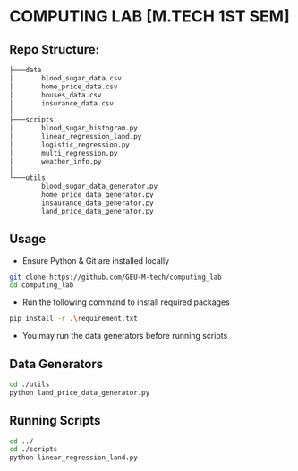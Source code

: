 # COMPUTING LAB [M.TECH 1ST SEM]

## Repo Structure:

```bash
├───data
│       blood_sugar_data.csv
│       home_price_data.csv
│       houses_data.csv
│       insurance_data.csv
│       
├───scripts
│       blood_sugar_histogram.py
│       linear_regression_land.py
│       logistic_regression.py
│       multi_regression.py
│       weather_info.py
│
└───utils
        blood_sugar_data_generator.py
        home_price_data_generator.py
        insaurance_data_generator.py
        land_price_data_generator.py
```

## Usage
- Ensure Python & Git are installed locally
```bash
git clone https://github.com/GEU-M-tech/computing_lab
cd computing_lab
```
- Run the following command to install required packages
```bash
pip install -r .\requirement.txt
```

- You may run the data generators before running scripts

## Data Generators
```bash
cd ./utils
python land_price_data_generator.py
```

## Running Scripts
```bash
cd ../
cd ./scripts
python linear_regression_land.py